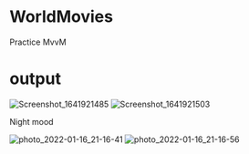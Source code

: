 # WorldMovies
Practice MvvM

# output


![Screenshot_1641921485](https://user-images.githubusercontent.com/75204275/149669005-0df01fd7-b21b-474b-a448-ece289232966.png)
![Screenshot_1641921503](https://user-images.githubusercontent.com/75204275/149669035-27bbd3b2-0d79-4260-a4d7-69432d80ac88.png)

Night mood


![photo_2022-01-16_21-16-41](https://user-images.githubusercontent.com/75204275/149669140-ab8dbbde-f66b-4090-b4e5-c11e2e1a29c1.jpg)
![photo_2022-01-16_21-16-56](https://user-images.githubusercontent.com/75204275/149669154-a9d99f54-574e-45f4-a454-e1893717375e.jpg)
